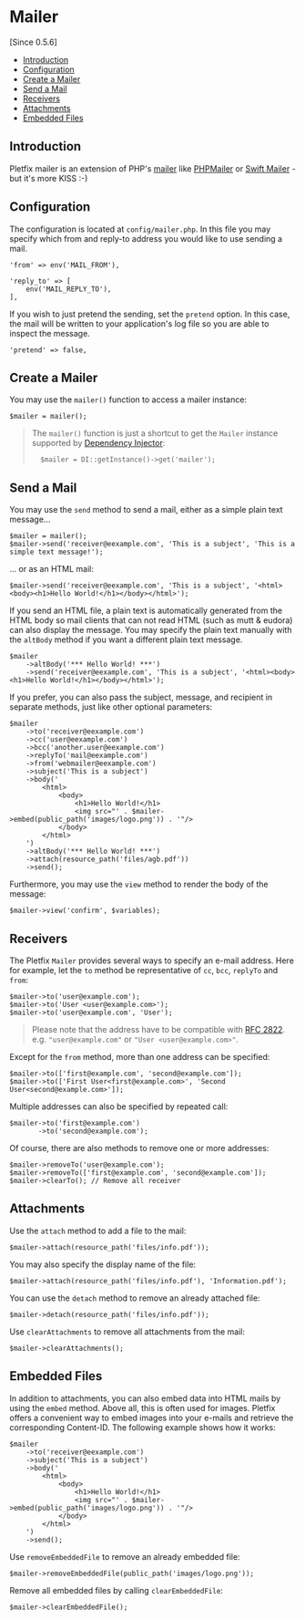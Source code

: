 # Mailer

[Since 0.5.6]

- [Introduction](#introduction)
- [Configuration](#configuration)
- [Create a Mailer](#instance)
- [Send a Mail](#send)
- [Receivers](#receivers)
- [Attachments](#attachments)
- [Embedded Files](#embedded)

<a name="introduction"></a>
## Introduction

Pletfix mailer is an extension of PHP's [mailer](http://php.net/manual/en/function.mail.php) like 
[PHPMailer](https://github.com/PHPMailer/PHPMailer) or [Swift Mailer](http://swiftmailer.org/) - but it's more KISS :-)
 
 
<a name="configuration"></a>
## Configuration

The configuration is located at `config/mailer.php`. In this file you may specify which from and reply-to address
you would like to use sending a mail.

    'from' => env('MAIL_FROM'),

    'reply_to' => [
        env('MAIL_REPLY_TO'),
    ],

If you wish to just pretend the sending, set the `pretend` option. In this case, the mail will be written to your
application's log file so you are able to inspect the message.

    'pretend' => false,
    
	
<a name="instance"></a>
## Create a Mailer

You may use the `mailer()` function to access a mailer instance:

    $mailer = mailer();
    
> The `mailer()` function is just a shortcut to get the `Mailer` instance supported by [Dependency Injector](di): 
>    
>       $mailer = DI::getInstance()->get('mailer');
	
	
<a name="send"></a>
## Send a Mail
	
You may use the `send` method to send a mail, either as a simple plain text message...	

    $mailer = mailer();
    $mailer->send('receiver@eexample.com', 'This is a subject', 'This is a simple text message!');

... or as an HTML mail:
    
    $mailer->send('receiver@eexample.com', 'This is a subject', '<html><body><h1>Hello World!</h1></body></html>');

If you send an HTML file, a plain text is automatically generated from the HTML body so mail clients that can not read 
HTML (such as mutt & eudora) can also display the message. You may specify the plain text manually with the `altBody` 
method if you want a different plain text message.  
     
    $mailer
        ->altBody('*** Hello World! ***')
        ->send('receiver@eexample.com', 'This is a subject', '<html><body><h1>Hello World!</h1></body></html>');

If you prefer, you can also pass the subject, message, and recipient in separate methods, just like other optional 
parameters:

    $mailer
        ->to('receiver@eexample.com')
        ->cc('user@eexample.com')
        ->bcc('another.user@eexample.com')
        ->replyTo('mail@eexample.com')
        ->from('webmailer@eexample.com')
        ->subject('This is a subject')
        ->body('
            <html>
                <body>
                    <h1>Hello World!</h1>
                    <img src="' . $mailer->embed(public_path('images/logo.png')) . '"/>
                </body>
            </html>
        ')
        ->altBody('*** Hello World! ***')
        ->attach(resource_path('files/agb.pdf'))
        ->send();

Furthermore, you may use the `view` method to render the body of the message:

    $mailer->view('confirm', $variables);
    

<a name="receivers"></a>
## Receivers

The Pletfix `Mailer` provides several ways to specify an e-mail address.
Here for example, let the `to` method be representative of `cc`, `bcc`, `replyTo` and `from`:

    $mailer->to('user@example.com');
    $mailer->to('User <user@example.com>');
    $mailer->to('user@example.com', 'User');

> Please note that the address have to be compatible with [RFC 2822](http://www.faqs.org/rfcs/rfc2822.html).
> e.g. `"user@example.com"` or `"User <user@example.com>"`.
    
Except for the `from` method, more than one address can be specified:
     
    $mailer->to(['first@example.com', 'second@example.com']);
    $mailer->to(['First User<first@example.com>', 'Second User<second@example.com>']);
    
Multiple addresses can also be specified by repeated call:
 
    $mailer->to('first@example.com')
           ->to('second@example.com');
 
Of course, there are also methods to remove one or more addresses: 

    $mailer->removeTo('user@example.com');
    $mailer->removeTo(['first@example.com', 'second@example.com']);
    $mailer->clearTo(); // Remove all receiver


<a name="attachments"></a>
## Attachments

Use the `attach` method to add a file to the mail:

    $mailer->attach(resource_path('files/info.pdf'));
    
You may also specify the display name of the file:
    
    $mailer->attach(resource_path('files/info.pdf'), 'Information.pdf');
    
You can use the `detach` method to remove an already attached file:

    $mailer->detach(resource_path('files/info.pdf'));

Use `clearAttachments` to remove all attachments from the mail:

    $mailer->clearAttachments();


<a name="embedded"></a>
## Embedded Files

In addition to attachments, you can also embed data into HTML mails by using the `embed` method. Above all, this is 
often used for images. Pletfix offers a convenient way to embed images into your e-mails and retrieve the corresponding 
Content-ID. The following example shows how it works:

    $mailer
        ->to('receiver@eexample.com')
        ->subject('This is a subject')
        ->body('
            <html>
                <body>
                    <h1>Hello World!</h1>
                    <img src="' . $mailer->embed(public_path('images/logo.png')) . '"/>
                </body>
            </html>
        ')
        ->send();

Use `removeEmbeddedFile` to remove an already embedded file: 

    $mailer->removeEmbeddedFile(public_path('images/logo.png'));

Remove all embedded files by calling `clearEmbeddedFile`:

    $mailer->clearEmbeddedFile();
